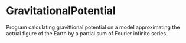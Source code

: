 # GravitationalPotential
Program calculating gravittional potential on a model approximating the actual figure of the Earth by a partial sum of Fourier infinite series.
